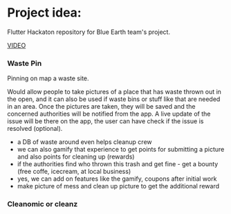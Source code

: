 # Project idea:

Flutter Hackaton repository for Blue Earth team's project.

[VIDEO](https://www.youtube.com/watch?v=Sm6UVcBgBOc&feature=youtu.be)

### Waste Pin

Pinning on map a waste site.

Would allow people to take pictures of a place that has waste thrown out in the open,  and it can also be used if waste bins or stuff like that are needed in an area. Once the pictures are taken, they will be saved and the concerned authorities will be notified from the app. A live update of the issue will be there on the app, the user can have check if the issue is resolved (optional).

- a DB of waste around even helps cleanup crew
- we can also gamify that experience to get points for submitting a picture and also points for cleaning up (rewards)
- if the authorities find who thrown this trash and get fine - get a bounty (free coffe, icecream, at local business)
- yes, we can add on features like the gamify, coupons after initial work
- make picture of mess and clean up picture to get the additional reward

### Cleanomic or cleanz


